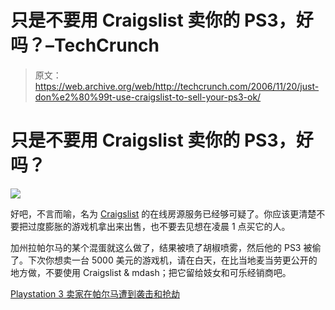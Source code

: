 # 只是不要用 Craigslist 卖你的 PS3，好吗？–TechCrunch

> 原文：<https://web.archive.org/web/http://techcrunch.com/2006/11/20/just-don%e2%80%99t-use-craigslist-to-sell-your-ps3-ok/>

# 只是不要用 Craigslist 卖你的 PS3，好吗？

![](img/052b34f6b98fd29552e3dbf61a7e4f0c.png)

好吧，不言而喻，名为 [Craigslist](https://web.archive.org/web/20220813012450/http://www.craigslist.org/) 的在线房源服务已经够可疑了。你应该更清楚不要把过度膨胀的游戏机拿出来出售，也不要去见想在凌晨 1 点买它的人。

加州拉帕尔马的某个混蛋就这么做了，结果被喷了胡椒喷雾，然后他的 PS3 被偷了。下次你想卖一台 5000 美元的游戏机，请在白天，在比当地麦当劳更公开的地方做，不要使用 Craigslist & mdash；把它留给妓女和可乐经销商吧。

[Playstation 3 卖家在帕尔马遭到袭击和抢劫](https://web.archive.org/web/20220813012450/http://cbs2.com/topstories/local_story_324085857.html)